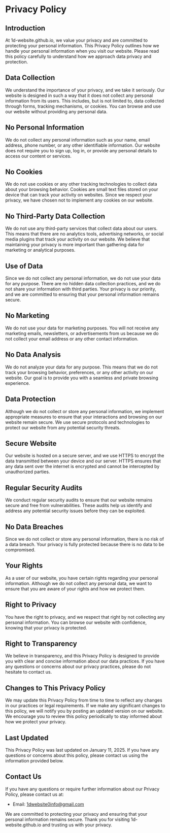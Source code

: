 # Privacy Policy

## Introduction
At 1d-website.github.io, we value your privacy and are committed to protecting your personal information. This Privacy Policy outlines how we handle your personal information when you visit our website. Please read this policy carefully to understand how we approach data privacy and protection.

## Data Collection
We understand the importance of your privacy, and we take it seriously. Our website is designed in such a way that it does not collect any personal information from its users. This includes, but is not limited to, data collected through forms, tracking mechanisms, or cookies. You can browse and use our website without providing any personal data.

## No Personal Information
We do not collect any personal information such as your name, email address, phone number, or any other identifiable information. Our website does not require you to sign up, log in, or provide any personal details to access our content or services.

## No Cookies
We do not use cookies or any other tracking technologies to collect data about your browsing behavior. Cookies are small text files stored on your device that can track your activity on websites. Since we respect your privacy, we have chosen not to implement any cookies on our website.

## No Third-Party Data Collection
We do not use any third-party services that collect data about our users. This means that there are no analytics tools, advertising networks, or social media plugins that track your activity on our website. We believe that maintaining your privacy is more important than gathering data for marketing or analytical purposes.

## Use of Data
Since we do not collect any personal information, we do not use your data for any purpose. There are no hidden data collection practices, and we do not share your information with third parties. Your privacy is our priority, and we are committed to ensuring that your personal information remains secure.

## No Marketing
We do not use your data for marketing purposes. You will not receive any marketing emails, newsletters, or advertisements from us because we do not collect your email address or any other contact information.

## No Data Analysis
We do not analyze your data for any purpose. This means that we do not track your browsing behavior, preferences, or any other activity on our website. Our goal is to provide you with a seamless and private browsing experience.

## Data Protection
Although we do not collect or store any personal information, we implement appropriate measures to ensure that your interactions and browsing on our website remain secure. We use secure protocols and technologies to protect our website from any potential security threats.

## Secure Website
Our website is hosted on a secure server, and we use HTTPS to encrypt the data transmitted between your device and our server. HTTPS ensures that any data sent over the internet is encrypted and cannot be intercepted by unauthorized parties.

## Regular Security Audits
We conduct regular security audits to ensure that our website remains secure and free from vulnerabilities. These audits help us identify and address any potential security issues before they can be exploited.

## No Data Breaches
Since we do not collect or store any personal information, there is no risk of a data breach. Your privacy is fully protected because there is no data to be compromised.

## Your Rights
As a user of our website, you have certain rights regarding your personal information. Although we do not collect any personal data, we want to ensure that you are aware of your rights and how we protect them.

## Right to Privacy
You have the right to privacy, and we respect that right by not collecting any personal information. You can browse our website with confidence, knowing that your privacy is protected.

## Right to Transparency
We believe in transparency, and this Privacy Policy is designed to provide you with clear and concise information about our data practices. If you have any questions or concerns about our privacy practices, please do not hesitate to contact us.

## Changes to This Privacy Policy
We may update this Privacy Policy from time to time to reflect any changes in our practices or legal requirements. If we make any significant changes to this policy, we will notify you by posting an updated version on our website. We encourage you to review this policy periodically to stay informed about how we protect your privacy.

## Last Updated
This Privacy Policy was last updated on January 11, 2025. If you have any questions or concerns about this policy, please contact us using the information provided below.

## Contact Us
If you have any questions or require further information about our Privacy Policy, please contact us at:
- Email: 1dwebsite0info@gmail.com

We are committed to protecting your privacy and ensuring that your personal information remains secure. Thank you for visiting 1d-website.github.io and trusting us with your privacy.